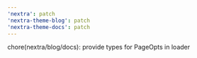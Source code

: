 ```yaml
---
'nextra': patch
'nextra-theme-blog': patch
'nextra-theme-docs': patch
---
```


chore(nextra/blog/docs): provide types for PageOpts in loader
